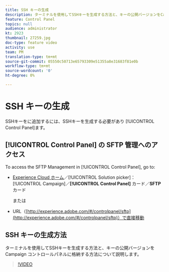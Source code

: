 ```yaml
---
title: SSH キーの生成
description: ターミナルを使用してSSHキーを生成する方法と、キーの公開バージョンをCampaign コントロールパネルに格納する方法について説明します。
feature: Control Panel
topics: null
audience: administrator
kt: 2923
thumbnail: 27259.jpg
doc-type: feature video
activity: use
team: PM
translation-type: tm+mt
source-git-commit: 05550c50713e65793309e51355a8e31683f81e0b
workflow-type: tm+mt
source-wordcount: '0'
ht-degree: 0%

---
```



# SSH キーの生成

SSHキーをに追加するには、SSHキーを生成する必要があり [!UICONTROL Control Panel]ます。

## [!UICONTROL Control Panel] の SFTP 管理へのアクセス

To access the SFTP Management in [!UICONTROL Control Panel], go to:

* [Experience Cloud ホーム](https://experience.adobe.com/#/home)／[!UICONTROL Solution picker]：[!UICONTROL Campaign]／**[!UICONTROL Control Panel]** カード／**SFTP** カード

   または
* URL（[http://experience.adobe.com/#/controlpanel/sftp](http://experience.adobe.com/#/controlpanel/sftp)）で直接移動

## SSH キーの生成方法

ターミナルを使用してSSHキーを生成する方法と、キーの公開バージョンをCampaign コントロールパネルに格納する方法について説明します。

>[!VIDEO](https://video.tv.adobe.com/v/27259?quality=12)
